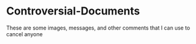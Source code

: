 # Controversial-Documents
These are some images, messages, and other comments that I can use to cancel anyone
